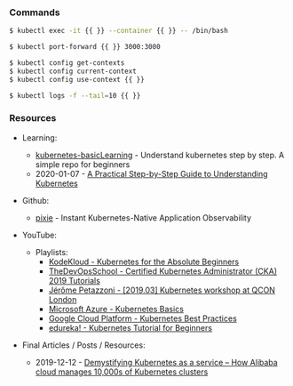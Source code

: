 ### Commands

```bash
$ kubectl exec -it {{ }} --container {{ }} -- /bin/bash

$ kubectl port-forward {{ }} 3000:3000

$ kubectl config get-contexts
$ kubectl config current-context
$ kubectl config use-context {{ }}

$ kubectl logs -f --tail=10 {{ }}
```

### Resources

- Learning:
    - [kubernetes-basicLearning](https://github.com/knrt10/kubernetes-basicLearning/) - Understand kubernetes step by step. A simple repo for beginners
    - 2020-01-07 - [A Practical Step-by-Step Guide to Understanding Kubernetes](https://medium.com/better-programming/a-practical-step-by-step-guide-to-understanding-kubernetes-d8be7f82e533)

- Github:
    - [pixie](https://github.com/pixie-labs/pixie) - Instant Kubernetes-Native Application Observability

- YouTube:
    - Playlists:
        - [KodeKloud - Kubernetes for the Absolute Beginners](https://www.youtube.com/playlist?list=PL2We04F3Y_43dAehLMT5GxJhtk3mJtkl5)
        - [TheDevOpsSchool - Certified Kubernetes Administrator (CKA) 2019 Tutorials](https://www.youtube.com/playlist?list=PLDhScTEBdP8wE9gl8PkZu5dfHSCNI0UvL)
        - [Jérôme Petazzoni - [2019.03] Kubernetes workshop at QCON London](https://www.youtube.com/playlist?list=PLBAFXs0YjviJwCoxSUkUPhsSxDJzpZbJd)
        - [Microsoft Azure - Kubernetes Basics](https://www.youtube.com/playlist?list=PLLasX02E8BPCrIhFrc_ZiINhbRkYMKdPT)
        - [Google Cloud Platform - Kubernetes Best Practices](https://www.youtube.com/playlist?list=PLIivdWyY5sqL3xfXz5xJvwzFW_tlQB_GB)
        - [edureka! - Kubernetes Tutorial for Beginners](https://www.youtube.com/playlist?list=PL9ooVrP1hQOF907pPru97cKY9nKwOrDTP)

- Final Articles / Posts / Resources:
    - 2019-12-12 - [Demystifying Kubernetes as a service – How Alibaba cloud manages 10,000s of Kubernetes clusters](https://www.cncf.io/blog/2019/12/12/demystifying-kubernetes-as-a-service-how-does-alibaba-cloud-manage-10000s-of-kubernetes-clusters/)
